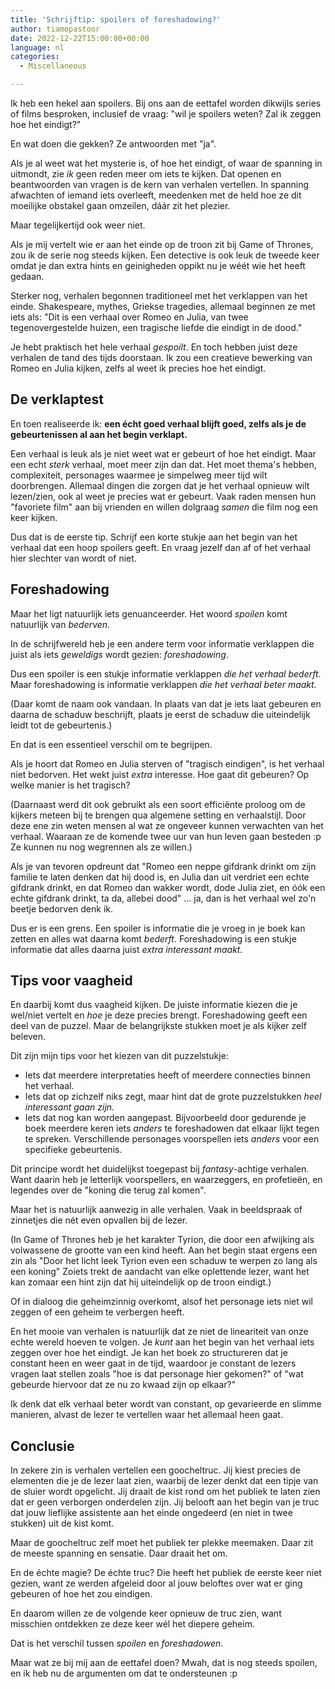 ```yaml
---
title: 'Schrijftip: spoilers of foreshadowing?'
author: tiamopastoor
date: 2022-12-22T15:00:00+00:00
language: nl
categories:
  - Miscellaneous

---
```

Ik heb een hekel aan spoilers. Bij ons aan de eettafel worden dikwijls series of films besproken, inclusief de vraag: "wil je spoilers weten? Zal ik zeggen hoe het eindigt?"

En wat doen die gekken? Ze antwoorden met "ja".

Als je al weet wat het mysterie is, of hoe het eindigt, of waar de spanning in uitmondt, zie _ik_ geen reden meer om iets te kijken. Dat openen en beantwoorden van vragen is de kern van verhalen vertellen. In spanning afwachten of iemand iets overleeft, meedenken met de held hoe ze dit moeilijke obstakel gaan omzeilen, dáár zit het plezier.

Maar tegelijkertijd ook weer niet.

Als je mij vertelt wie er aan het einde op de troon zit bij Game of Thrones, zou ik de serie nog steeds kijken. Een detective is ook leuk de tweede keer omdat je dan extra hints en geinigheden oppikt nu je wéét wie het heeft gedaan.

Sterker nog, verhalen begonnen traditioneel met het verklappen van het einde. Shakespeare, mythes, Griekse tragedies, allemaal beginnen ze met iets als: "Dit is een verhaal over Romeo en Julia, van twee tegenovergestelde huizen, een tragische liefde die eindigt in de dood."

Je hebt praktisch het hele verhaal _gespoilt_. En toch hebben juist deze verhalen de tand des tijds doorstaan. Ik zou een creatieve bewerking van Romeo en Julia kijken, zelfs al weet ik precies hoe het eindigt.

## De verklaptest

En toen realiseerde ik: **een écht goed verhaal blijft goed, zelfs als je de gebeurtenissen al aan het begin verklapt.** 

Een verhaal is leuk als je niet weet wat er gebeurt of hoe het eindigt. Maar een echt _sterk_ verhaal, moet meer zijn dan dat. Het moet thema's hebben, complexiteit, personages waarmee je simpelweg meer tijd wilt doorbrengen. Allemaal dingen die zorgen dat je het verhaal opnieuw wilt lezen/zien, ook al weet je precies wat er gebeurt. Vaak raden mensen hun "favoriete film" aan bij vrienden en willen dolgraag _samen_ die film nog een keer kijken.

Dus dat is de eerste tip. Schrijf een korte stukje aan het begin van het verhaal dat een hoop spoilers geeft. En vraag jezelf dan af of het verhaal hier slechter van wordt of niet.

## Foreshadowing

Maar het ligt natuurlijk iets genuanceerder. Het woord _spoilen_ komt natuurlijk van _bederven._ 

In de schrijfwereld heb je een andere term voor informatie verklappen die juist als iets _geweldigs_ wordt gezien: _foreshadowing_.

Dus een spoiler is een stukje informatie verklappen _die het verhaal bederft_. Maar foreshadowing is informatie verklappen _die het verhaal beter maakt._

(Daar komt de naam ook vandaan. In plaats van dat je iets laat gebeuren en daarna de schaduw beschrijft, plaats je eerst de schaduw die uiteindelijk leidt tot de gebeurtenis.)

En dat is een essentieel verschil om te begrijpen.

Als je hoort dat Romeo en Julia sterven of "tragisch eindigen", is het verhaal niet bedorven. Het wekt juist _extra_ interesse. Hoe gaat dit gebeuren? Op welke manier is het tragisch?

(Daarnaast werd dit ook gebruikt als een soort efficiënte proloog om de kijkers meteen bij te brengen qua algemene setting en verhaalstijl. Door deze ene zin weten mensen al wat ze ongeveer kunnen verwachten van het verhaal. Waaraan ze de komende twee uur van hun leven gaan besteden :p Ze kunnen nu nog wegrennen als ze willen.)

Als je van tevoren opdreunt dat "Romeo een neppe gifdrank drinkt om zijn familie te laten denken dat hij dood is, en Julia dan uit verdriet een echte gifdrank drinkt, en dat Romeo dan wakker wordt, dode Julia ziet, en óók een echte gifdrank drinkt, ta da, allebei dood" ... ja, dan is het verhaal wel zo'n beetje bedorven denk ik.

Dus er is een grens. Een spoiler is informatie die je vroeg in je boek kan zetten en alles wat daarna komt _bederft_. Foreshadowing is een stukje informatie dat alles daarna juist _extra interessant maakt._

## Tips voor vaagheid

En daarbij komt dus vaagheid kijken. De juiste informatie kiezen die je wel/niet vertelt en _hoe_ je deze precies brengt. Foreshadowing geeft een deel van de puzzel. Maar de belangrijkste stukken moet je als kijker zelf beleven.

Dit zijn mijn tips voor het kiezen van dit puzzelstukje:

  * Iets dat meerdere interpretaties heeft of meerdere connecties binnen het verhaal.
  * Iets dat op zichzelf niks zegt, maar hint dat de grote puzzelstukken _heel interessant gaan zijn._
  * Iets dat nog kan worden aangepast. Bijvoorbeeld door gedurende je boek meerdere keren iets _anders_ te foreshadowen dat elkaar lijkt tegen te spreken. Verschillende personages voorspellen iets _anders_ voor een specifieke gebeurtenis.

Dit principe wordt het duidelijkst toegepast bij _fantasy_-achtige verhalen. Want daarin heb je letterlijk voorspellers, en waarzeggers, en profetieën, en legendes over de "koning die terug zal komen".

Maar het is natuurlijk aanwezig in alle verhalen. Vaak in beeldspraak of zinnetjes die nét even opvallen bij de lezer. 

(In Game of Thrones heb je het karakter Tyrion, die door een afwijking als volwassene de grootte van een kind heeft. Aan het begin staat ergens een zin als "Door het licht leek Tyrion even een schaduw te werpen zo lang als een koning" Zoiets trekt de aandacht van elke oplettende lezer, want het kan zomaar een hint zijn dat hij uiteindelijk op de troon eindigt.)

Of in dialoog die geheimzinnig overkomt, alsof het personage iets niet wil zeggen of een geheim te verbergen heeft.

En het mooie van verhalen is natuurlijk dat ze niet de lineariteit van onze echte wereld hoeven te volgen. Je _kunt_ aan het begin van het verhaal iets zeggen over hoe het eindigt. Je kan het boek zo structureren dat je constant heen en weer gaat in de tijd, waardoor je constant de lezers vragen laat stellen zoals "hoe is dat personage hier gekomen?" of "wat gebeurde hiervoor dat ze nu zo kwaad zijn op elkaar?"

Ik denk dat elk verhaal beter wordt van constant, op gevarieerde en slimme manieren, alvast de lezer te vertellen waar het allemaal heen gaat.

## Conclusie

In zekere zin is verhalen vertellen een goocheltruc. Jij kiest precies de elementen die je de lezer laat zien, waarbij de lezer denkt dat een tipje van de sluier wordt opgelicht. Jij draait de kist rond om het publiek te laten zien dat er geen verborgen onderdelen zijn. Jij belooft aan het begin van je truc dat jouw lieflijke assistente aan het einde ongedeerd (en niet in twee stukken) uit de kist komt. 

Maar de goocheltruc zelf moet het publiek ter plekke meemaken. Daar zit de meeste spanning en sensatie. Daar draait het om.

En de échte magie? De échte truc? Die heeft het publiek de eerste keer niet gezien, want ze werden afgeleid door al jouw beloftes over wat er ging gebeuren of hoe het zou eindigen.

En daarom willen ze de volgende keer opnieuw de truc zien, want misschien ontdekken ze deze keer wél het diepere geheim.

Dat is het verschil tussen _spoilen_ en _foreshadowen_.

Maar wat ze bij mij aan de eettafel doen? Mwah, dat is nog steeds spoilen, en ik heb nu de argumenten om dat te ondersteunen :p